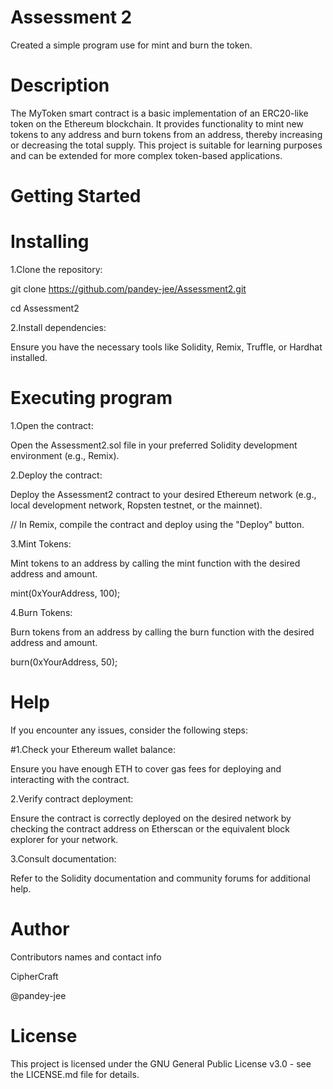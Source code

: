 # Assessment 2
Created a simple program use for mint and burn the token.

# Description

The MyToken smart contract is a basic implementation of an ERC20-like token on the Ethereum blockchain. It provides functionality to mint new tokens to any address and burn tokens from an address, thereby increasing or decreasing the total supply. This project is suitable for learning purposes and can be extended for more complex token-based applications.

# Getting Started
# Installing
1.Clone the repository:

git clone https://github.com/pandey-jee/Assessment2.git

cd Assessment2

2.Install dependencies:

Ensure you have the necessary tools like Solidity, Remix, Truffle, or Hardhat installed.

# Executing program
1.Open the contract:

Open the Assessment2.sol file in your preferred Solidity development environment (e.g., Remix).

2.Deploy the contract:

Deploy the Assessment2 contract to your desired Ethereum network (e.g., local development network, Ropsten testnet, or the mainnet).

// In Remix, compile the contract and deploy using the "Deploy" button.

3.Mint Tokens:

Mint tokens to an address by calling the mint function with the desired address and amount.

mint(0xYourAddress, 100);

4.Burn Tokens:

Burn tokens from an address by calling the burn function with the desired address and amount.

burn(0xYourAddress, 50);

# Help

If you encounter any issues, consider the following steps:

#1.Check your Ethereum wallet balance:

Ensure you have enough ETH to cover gas fees for deploying and interacting with the contract.

2.Verify contract deployment:

Ensure the contract is correctly deployed on the desired network by checking the contract address on Etherscan or the equivalent block explorer for your network.

3.Consult documentation:

Refer to the Solidity documentation and community forums for additional help.

# Author
Contributors names and contact info

CipherCraft

@pandey-jee

# License
This project is licensed under the GNU General Public License v3.0 - see the LICENSE.md file for details.

